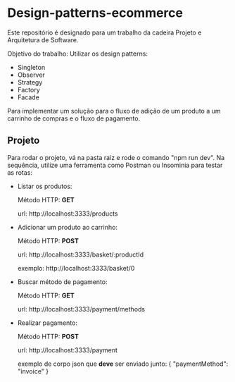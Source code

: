 # Design-patterns-ecommerce

Este repositório é designado para um trabalho da cadeira Projeto e Arquitetura de Software.

Objetivo do trabalho:
Utilizar os design patterns:
- Singleton
- Observer
- Strategy
- Factory
- Facade
  
Para implementar um solução para o fluxo de adição de um produto a um carrinho de compras e o fluxo de pagamento.

## Projeto

Para rodar o projeto, vá na pasta raíz e rode o comando "npm run dev". 
Na sequência, utilize uma ferramenta como Postman ou Insominia para testar as rotas:

- Listar os produtos:

  Método HTTP: **GET**
  
  url: http://localhost:3333/products
  
- Adicionar um produto ao carrinho:

  Método HTTP: **POST**
  
  url: http://localhost:3333/basket/:productId
  
  exemplo: http://localhost:3333/basket/0
  
- Buscar método de pagamento:

  Método HTTP: **GET**
  
  url: http://localhost:3333/payment/methods
  
- Realizar pagamento:

  Método HTTP: **POST**
  
  url: http://localhost:3333/payment
  
  exemplo de corpo json que **deve** ser enviado junto:
    {
        "paymentMethod": "invoice"
    }
   
